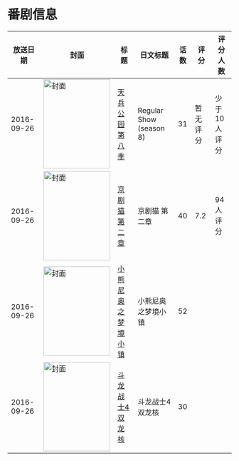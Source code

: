 # 番剧信息

|放送日期|封面|标题|日文标题|话数|评分|评分人数|
|---|---|---|---|---|---|---|
|2016-09-26|<img src="//lain.bgm.tv/pic/cover/c/a5/c1/192791_HJWss.jpg" alt="封面" style="width:150px;height:200px;object-fit:cover;">|[天兵公园 第八季](https://bangumi.tv/subject/192791)|Regular Show (season 8)|31|暂无评分|少于10人评分|
|2016-09-26|<img src="//lain.bgm.tv/pic/cover/c/49/3d/193874_yuae0.jpg" alt="封面" style="width:150px;height:200px;object-fit:cover;">|[京剧猫 第二章](https://bangumi.tv/subject/193874)|京剧猫 第二章|40|7.2|94人评分|
|2016-09-26|<img src="//lain.bgm.tv/pic/cover/c/81/d5/241115_thEVt.jpg" alt="封面" style="width:150px;height:200px;object-fit:cover;">|[小熊尼奥之梦境小镇](https://bangumi.tv/subject/241115)|小熊尼奥之梦境小镇|52|||
|2016-09-26|<img src="//lain.bgm.tv/pic/cover/c/86/0e/537572_iHim9.jpg" alt="封面" style="width:150px;height:200px;object-fit:cover;">|[斗龙战士4双龙核](https://bangumi.tv/subject/537572)|斗龙战士4双龙核|30|||
